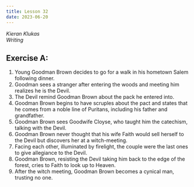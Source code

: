 ```yaml
---
title: Lesson 32
date: 2023-06-20
---
```


*Kieran Klukas*  
*Writing*  

## Exercise A:

1. Young Goodman Brown decides to go for a walk in his hometown Salem following dinner.  
2. Goodman sees a stranger after entering the woods and meeting him realizes he is the Devil.  
3. The Devil remind Goodman Brown about the pack he entered into.  
4. Goodman Brown begins to have scruples about the pact and states that he comes from a noble line of Puritans, including his father and grandfather.  
5. Goodman Brown sees Goodwife Cloyse, who taught him the catechism, talking with the Devil.  
6. Goodman Brown never thought that his wife Faith would sell herself to the Devil but discovers her at a witch-meeting.  
7. Facing each other, illuminated by firelight, the couple were the last ones to give allegiance to the Devil.  
8. Goodman Brown, resisting the Devil taking him back to the edge of the forest, cries to Faith to look up to Heaven.  
9. After the witch meeting, Goodman Brown becomes a cynical man, trusting no one.
